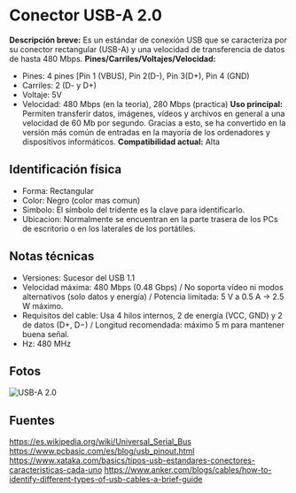 # Conector USB-A 2.0

**Descripción breve:** Es un estándar de conexión USB que se caracteriza por su conector rectangular (USB-A) y
una velocidad de transferencia de datos de hasta 480 Mbps.
**Pines/Carriles/Voltajes/Velocidad:** 
- Pines: 4 pines [Pin 1 (VBUS), Pin 2(D-), Pin 3(D+), Pin 4 (GND)
- Carriles: 2 (D- y D+)
- Voltaje: 5V
- Velocidad: 480 Mbps (en la teoria), 280 Mbps (practica)
**Uso principal:** Permiten transferir datos, imágenes, vídeos y archivos en general a una velocidad de 60 Mb por segundo.
Gracias a esto, se ha convertido en la versión más común de entradas en la mayoría de los ordenadores y dispositivos informáticos.
**Compatibilidad actual:** Alta

## Identificación física
- Forma: Rectangular
- Color: Negro (color mas comun)
- Simbolo: El símbolo del tridente es la clave para identificarlo.
- Ubicacion: Normalmente se encuentran en la parte trasera de los PCs de escritorio o en los laterales de los portátiles.

## Notas técnicas
- Versiones: Sucesor del USB 1.1
- Velocidad máxima: 480 Mbps (0.48 Gbps) / No soporta vídeo ni modos alternativos (solo datos y energía) / Potencia limitada: 5 V a 0.5 A → 2.5 W máximo.
- Requisitos del cable: Usa 4 hilos internos, 2 de energía (VCC, GND) y 2 de datos (D+, D−) / Longitud recomendada: máximo 5 m para mantener buena señal.
- Hz: 480 MHz

## Fotos
![USB-A 2.0](../../../assets/img/20-conectores_externos/usba.jpg "USB-A 2.0")

## Fuentes
https://es.wikipedia.org/wiki/Universal_Serial_Bus
https://www.pcbasic.com/es/blog/usb_pinout.html
https://www.xataka.com/basics/tipos-usb-estandares-conectores-caracteristicas-cada-uno
https://www.anker.com/blogs/cables/how-to-identify-different-types-of-usb-cables-a-brief-guide
